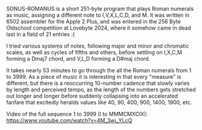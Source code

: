 SONUS-ROMANUS is a short 251-byte program that plays Roman numerals as music, assigning a different note to I,V,X,L,C,D, and M.  It was written in 6502 assembler for the Apple 2 Plus, and was entered in the 256 Byte Oldschool competition at Lovebyte 2024, where it somehow came in dead last in a field of 21 entries :(

I tried various systems of notes, following major and minor and chromatic scales, as well as cycles of fifths and others, before settling on I,X,C,M forming a Dmaj7 chord, and V,L,D forming a D#maj chord.

It takes nearly 53 minutes to go through the all the Roman numerals from 1 to 3999.  As a piece of music it is interesting in that every "measure" is different, but there is a reoccurring 10-number cadence that slowly varies by length and perceived tempo, as the length of the numbers gets stretched out longer and longer before suddenly collapsing into an accelerated fanfare that excitedly heralds values like 40, 90, 400, 900, 1400, 1900, etc.

Video of the full sequence 1 to 3999 (I to MMMCMXCIX):  
https://www.youtube.com/watch?v=4M_3wi_YLcQ